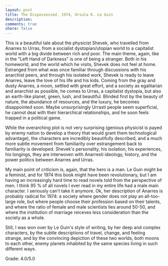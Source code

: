 ```yaml
---
layout: post
title: The Dispossessed, 1974, Ursula K. Le Guin
description: 
comments: true
share: false
---
```


This is a beautiful tale about the physicist Shevek, who travelled from Anarres to Urras, from a socialist dystopian/utopian
world to a capitalist world with a big divide between rich and poor. The main theme, again, like in the "Left Hand of Darkness"
is one of being a stranger. Both in his homeworld, and the world which he visits, Shevek does not feel at home.
Estranged from what was once familiar through discussions with his anarchist peers, and through his isolated work, Shevek
is ready to leave Anarres, leave the love of his life and his kids. Coming from the gray and dusty Anarres, a moon, settled with
great effort, and a society as egalitarian and anarchist as possible, he comes to Urras, a capitalist dystopia, but also an
earth-like planet, green, lush, and beautiful. 
Blinded first by the beauty of nature, the abundance of resources, and the luxury, he becomes disappointed soon.
Maybe unsurprisingly Urrasti people seem superficial, he cannot deal with their hierarchical relationships, and he soon feels
trapped in a political game.


While the overarching plot is not very surprising (genious physicist is payed by enemy nation to develop a theory that would
grant them technological advantage), the characters are incredibly beautifully described, and a much more subtle
movement from familiarity over estrangement back to familiarity is developed. Shevek's personality, his isolation,
his experiences, his longings, they are interwoven with Anarresti ideology, history, and the power politics between
Anarres and Urras.


My main point of criticism is, again, that the hero is a man. Le Guin might be a feminist, and for 1974 this book might
have been revolutionary, but I am having an increasingly hard time to read novels told from the perspective of men.
I think 95 % of all novels I ever read in my entire life had a male main character. I seriously can't take it anymore.
Ok, her description of Anarres is probably radical for 1974: a society where gender does not play an all-too-large role,
but where people choose their profession based on their talents, and where the ratio of female and male scientists 
lies around 50-50, and where the institution of marriage reiceves less consideration than the society as a whole.


Still, I was won over by Le Guin's style of writing, by her deep and complex characters, by the subtle descriptions
of travel, change, and feeling strange, and by the convincing depiction of these two worlds, both moons to each other, 
enemy planets inhabited by the same species living in such different ways.


Grade: 4.0/5.0


